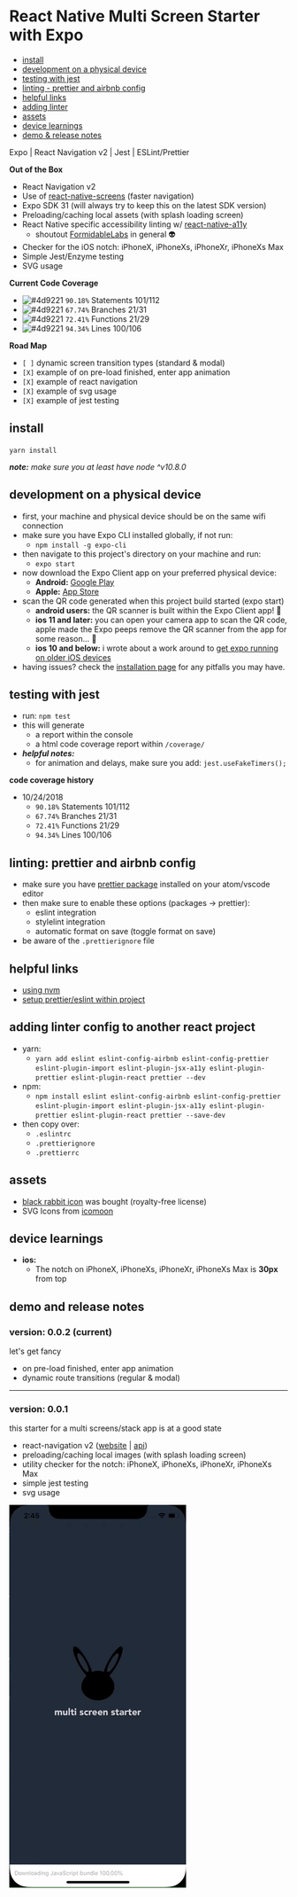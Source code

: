 # React Native Multi Screen Starter with Expo

- [install](#install)
- [development on a physical device](#development-on-a-physical-device)
- [testing with jest](#testing-with-jest)
- [linting - prettier and airbnb config](#linting-prettier-and-airbnb-config)
- [helpful links](#helpful-links)
- [adding linter](#adding-linter-config-to-another-react-project)
- [assets](#assets)
- [device learnings](#device-learnings)
- [demo & release notes](#demo-and-release-notes)

Expo | React Navigation v2 | Jest | ESLint/Prettier

**Out of the Box**

- React Navigation v2
- Use of [react-native-screens](https://github.com/kmagiera/react-native-screens) (faster navigation)
- Expo SDK 31 (will always try to keep this on the latest SDK version)
- Preloading/caching local assets (with splash loading screen)
- React Native specific accessibility linting w/ [react-native-a11y](https://github.com/FormidableLabs/eslint-plugin-react-native-a11y)
  - shoutout [FormidableLabs](https://github.com/FormidableLabs) in general 👽
- Checker for the iOS notch: iPhoneX, iPhoneXs, iPhoneXr, iPhoneXs Max
- Simple Jest/Enzyme testing
- SVG usage

**Current Code Coverage**
- ![#4d9221](https://placehold.it/15/4d9221/000000?text=+) `90.18%` Statements 101/112
- ![#4d9221](https://placehold.it/15/4d9221/000000?text=+) `67.74%` Branches 21/31
- ![#4d9221](https://placehold.it/15/4d9221/000000?text=+) `72.41%` Functions 21/29
- ![#4d9221](https://placehold.it/15/4d9221/000000?text=+) `94.34%` Lines 100/106

**Road Map**
- `[ ]` dynamic screen transition types (standard & modal)
- `[X]` example of on pre-load finished, enter app animation
- `[X]` example of react navigation
- `[X]` example of svg usage
- `[X]` example of jest testing


## install
`yarn install`

***note:*** *make sure you at least have node ^v10.8.0*

## development on a physical device
- first, your machine and physical device should be on the same wifi connection
- make sure you have Expo CLI installed globally, if not run:
  - `npm install -g expo-cli`
- then navigate to this project's directory on your machine and run:
  - `expo start`
- now download the Expo Client app on your preferred physical device:
  - **Android:** [Google Play](https://play.google.com/store/apps/details?id=host.exp.exponent)
  - **Apple:** [App Store](https://itunes.apple.com/us/app/expo-client/id982107779)
- scan the QR code generated when this project build started (expo start)
  - **android users:** the QR scanner is built within the Expo Client app! 🤗
  - **ios 11 and later:** you can open your camera app to scan the QR code, apple made the Expo peeps remove the QR scanner from the app for some reason... 🤔
  - **ios 10 and below:** i wrote about a work around to [get expo running on older iOS devices](https://blog.calebnance.com/expo/getting-expo-to-work-on-older-iphones-with-no-qr-support.html)
- having issues? check the [installation page](https://docs.expo.io/versions/latest/introduction/installation) for any pitfalls you may have.

## testing with jest
- run: `npm test`
- this will generate
  - a report within the console
  - a html code coverage report within `/coverage/`
- ***helpful notes:***
  - for animation and delays, make sure you add: `jest.useFakeTimers();`

**code coverage history**
- 10/24/2018
  - `90.18%` Statements 101/112
  - `67.74%` Branches 21/31
  - `72.41%` Functions 21/29
  - `94.34%` Lines 100/106


## linting: prettier and airbnb config
- make sure you have [prettier package](https://atom.io/packages/prettier-atom) installed on your atom/vscode editor
- then make sure to enable these options (packages → prettier):
  - eslint integration
  - stylelint integration
  - automatic format on save (toggle format on save)
- be aware of the `.prettierignore` file

## helpful links
- [using nvm](https://davidwalsh.name/nvm)
- [setup prettier/eslint within project](https://blog.echobind.com/integrating-prettier-eslint-airbnb-style-guide-in-vscode-47f07b5d7d6a)

## adding linter config to another react project
- yarn:
  - `yarn add eslint eslint-config-airbnb eslint-config-prettier eslint-plugin-import eslint-plugin-jsx-a11y eslint-plugin-prettier eslint-plugin-react prettier --dev`
- npm:
  - `npm install eslint eslint-config-airbnb eslint-config-prettier eslint-plugin-import eslint-plugin-jsx-a11y eslint-plugin-prettier eslint-plugin-react prettier --save-dev`
- then copy over:
  - `.eslintrc`
  - `.prettierignore`
  - `.prettierrc`

## assets
- [black rabbit icon](https://thenounproject.com/search/?q=rabbit&i=1211060) was bought (royalty-free license)
- SVG Icons from [icomoon](https://icomoon.io)

## device learnings
- **ios:**
  - The notch on iPhoneX, iPhoneXs, iPhoneXr, iPhoneXs Max is **30px** from top

## demo and release notes

### version: 0.0.2 (current)
let's get fancy
- on pre-load finished, enter app animation
- dynamic route transitions (regular & modal)

---

### version: 0.0.1
this starter for a multi screens/stack app is at a good state

- react-navigation v2 ([website](https://reactnavigation.org) | [api](https://reactnavigation.org/docs/en/api-reference.html))
- preloading/caching local images (with splash loading screen)
- utility checker for the notch: iPhoneX, iPhoneXs, iPhoneXr, iPhoneXs Max
- simple jest testing
- svg usage

<p align="left">
  <img src="creative/multi-screens_0.0.2.gif?raw=true" width="320" />
</p>
